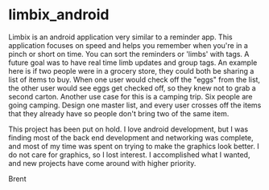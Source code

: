 # limbix_android

Limbix is an android application very similar to a reminder app. This application focuses on speed and helps you remember when you're in a pinch or short on time. You can sort the reminders or 'limbs' with tags. A future goal was to have real time limb updates and group tags. An example here is if two people were in a grocery store, they could both be sharing a list of items to buy. When one user would check off the "eggs" from the list, the other user would see eggs get checked off, so they knew not to grab a second carton. Another use case for this is a camping trip. Six people are going camping. Design one master list, and every user crosses off the items that they already have so people don't bring two of the same item.

This project has been put on hold. I love android development, but I was finding most of the back end development and networking was complete, and most of my time was spent on trying to make the graphics look better. I do not care for graphics, so I lost interest.  I accomplished what I wanted, and new projects have come around with higher priority.

Brent

